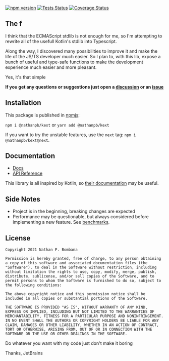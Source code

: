 [![npm version](https://img.shields.io/npm/v/@nathanpb/kext.svg)](https://www.npmjs.com/package/@nathanpb/kext)
[![Tests Status](https://github.com/NathanPB/kext/workflows/Test/badge.svg)](https://github.com/NathanPB/kext/actions/workflows/tests.yml)
[![Coverage Status](https://img.shields.io/coveralls/NathanPB/kext.svg)](https://coveralls.io/github/NathanPB/kext?branch=main)


## The f

I think that the ECMAScript stdlib is not enough for me, so I'm attempting to rewrite all of the usefull Kotlin's stdlib into Typescript.

Along the way, I discovered many possibilities to improve it and make the life of the JS/TS developer much easier.
So I plan to, with this lib, expose a bunch of useful and type-safe functions to make the development experience much easier and more pleasant.

Yes, it's that simple

**If you get any questions or suggestions just open a [discussion](https://github.com/NathanPB/kext/discussions) or an [issue](https://github.com/NathanPB/kext/issues)**

## Installation

This package is published in [npmjs](https://www.npmjs.com/package/@nathanpb/kext):

``npm i @nathanpb/kext`` or ``yarn add @nathanpb/kext``

If you want to try the unstable features, use the ``next`` tag: ``npm i @nathanpb/kext@next``.

## Documentation

- [Docs](https://kext.nathanpb.dev)
- [API Reference](https://kext.nathanpb.dev/api)

This library is all inspired by Kotlin, so [their documentation](https://kotlinlang.org/docs/home.html) may be useful.

## Side Notes

- Project is in the beginning, breaking changes are expected
- Performance may be questionable, but always considered before implementing a new feature. See [benchmarks](https://kext.nathanpb.dev/#/benchmarks).

## License

```
Copyright 2021 Nathan P. Bombana

Permission is hereby granted, free of charge, to any person obtaining a copy of this software and associated documentation files (the "Software"), to deal in the Software without restriction, including without limitation the rights to use, copy, modify, merge, publish, distribute, sublicense, and/or sell copies of the Software, and to permit persons to whom the Software is furnished to do so, subject to the following conditions:

The above copyright notice and this permission notice shall be included in all copies or substantial portions of the Software.

THE SOFTWARE IS PROVIDED "AS IS", WITHOUT WARRANTY OF ANY KIND, EXPRESS OR IMPLIED, INCLUDING BUT NOT LIMITED TO THE WARRANTIES OF MERCHANTABILITY, FITNESS FOR A PARTICULAR PURPOSE AND NONINFRINGEMENT. IN NO EVENT SHALL THE AUTHORS OR COPYRIGHT HOLDERS BE LIABLE FOR ANY CLAIM, DAMAGES OR OTHER LIABILITY, WHETHER IN AN ACTION OF CONTRACT, TORT OR OTHERWISE, ARISING FROM, OUT OF OR IN CONNECTION WITH THE SOFTWARE OR THE USE OR OTHER DEALINGS IN THE SOFTWARE.
```

Do whatever you want with my code just don't make it boring







Thanks, JetBrains
